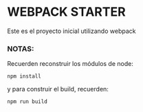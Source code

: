 # WEBPACK STARTER

Este es el proyecto inicial utilizando webpack

### NOTAS:

Recuerden reconstruir los módulos de node:
 ```
 npm install
 ````
 y para construir el build, recuerden:

 ```
 npm run build
 ```
  
